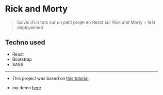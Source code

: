 # Rick and Morty

> Suivis d'un tuto sur un petit projet en React sur Rick and Morty + test déployement

## Techno used

- React
- Bootstrap
- SASS
<hr>

- This project was based on [this tutorial](https://www.freecodecamp.org/news/react-js-project-build-a-rick-and-morty-character-wiki/).

- my demo [here](https://zen-fermi-4025ed.netlify.app)
